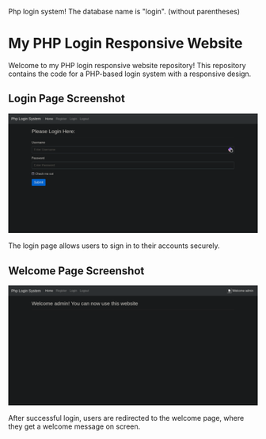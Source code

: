 Php login system!
The database name is "login". (without parentheses)

# My PHP Login Responsive Website

Welcome to my PHP login responsive website repository! This repository contains the code for a PHP-based login system with a responsive design.

## Login Page Screenshot
![Login Page Screenshot](images/login-ss.png)

The login page allows users to sign in to their accounts securely.

## Welcome Page Screenshot
![Welcome Page Screenshot](images/welcome-ss.png)

After successful login, users are redirected to the welcome page, where they get a welcome message on screen.
